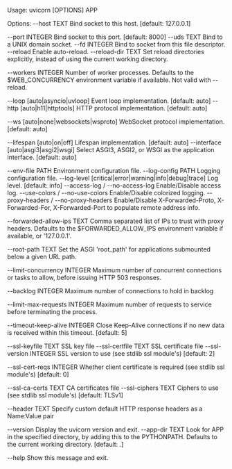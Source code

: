 Usage: uvicorn [OPTIONS] APP

Options:
--host TEXT Bind socket to this host. [default:
127.0.0.1]

--port INTEGER Bind socket to this port. [default: 8000]
--uds TEXT Bind to a UNIX domain socket.
--fd INTEGER Bind to socket from this file descriptor.
--reload Enable auto-reload.
--reload-dir TEXT Set reload directories explicitly, instead
of using the current working directory.

--workers INTEGER Number of worker processes. Defaults to the
\$WEB_CONCURRENCY environment variable if
available. Not valid with --reload.

--loop [auto|asyncio|uvloop] Event loop implementation. [default: auto]
--http [auto|h11|httptools] HTTP protocol implementation. [default:
auto]

--ws [auto|none|websockets|wsproto]
WebSocket protocol implementation.
[default: auto]

--lifespan [auto|on|off] Lifespan implementation. [default: auto]
--interface [auto|asgi3|asgi2|wsgi]
Select ASGI3, ASGI2, or WSGI as the
application interface. [default: auto]

--env-file PATH Environment configuration file.
--log-config PATH Logging configuration file.
--log-level [critical|error|warning|info|debug|trace]
Log level. [default: info]
--access-log / --no-access-log Enable/Disable access log.
--use-colors / --no-use-colors Enable/Disable colorized logging.
--proxy-headers / --no-proxy-headers
Enable/Disable X-Forwarded-Proto,
X-Forwarded-For, X-Forwarded-Port to
populate remote address info.

--forwarded-allow-ips TEXT Comma separated list of IPs to trust with
proxy headers. Defaults to the
\$FORWARDED_ALLOW_IPS environment variable if
available, or '127.0.0.1'.

--root-path TEXT Set the ASGI 'root_path' for applications
submounted below a given URL path.

--limit-concurrency INTEGER Maximum number of concurrent connections or
tasks to allow, before issuing HTTP 503
responses.

--backlog INTEGER Maximum number of connections to hold in
backlog

--limit-max-requests INTEGER Maximum number of requests to service before
terminating the process.

--timeout-keep-alive INTEGER Close Keep-Alive connections if no new data
is received within this timeout. [default:
5]

--ssl-keyfile TEXT SSL key file
--ssl-certfile TEXT SSL certificate file
--ssl-version INTEGER SSL version to use (see stdlib ssl module's)
[default: 2]

--ssl-cert-reqs INTEGER Whether client certificate is required (see
stdlib ssl module's) [default: 0]

--ssl-ca-certs TEXT CA certificates file
--ssl-ciphers TEXT Ciphers to use (see stdlib ssl module's)
[default: TLSv1]

--header TEXT Specify custom default HTTP response headers
as a Name:Value pair

--version Display the uvicorn version and exit.
--app-dir TEXT Look for APP in the specified directory, by
adding this to the PYTHONPATH. Defaults to
the current working directory. [default: .]

--help Show this message and exit.
